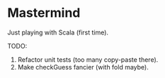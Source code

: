 # Mastermind

Just playing with Scala (first time).

TODO:
1. Refactor unit tests (too many copy-paste there).
2. Make checkGuess fancier (with fold maybe).
